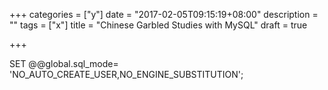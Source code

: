 +++
categories = ["y"]
date = "2017-02-05T09:15:19+08:00"
description = ""
tags = ["x"]
title = "Chinese Garbled Studies with MySQL"
draft = true

+++



SET @@global.sql_mode= 'NO_AUTO_CREATE_USER,NO_ENGINE_SUBSTITUTION';

